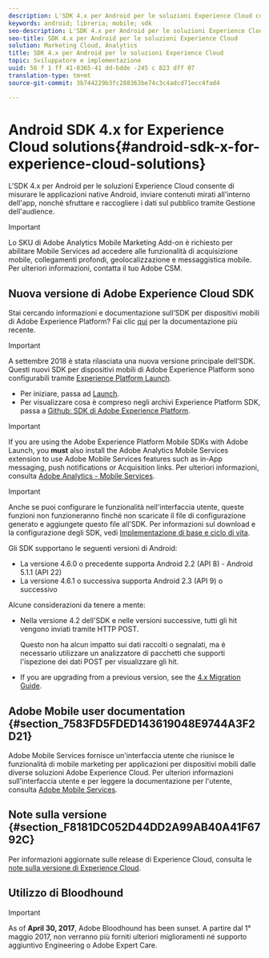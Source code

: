 ```yaml
---
description: L'SDK 4.x per Android per le soluzioni Experience Cloud consente di misurare le applicazioni native Android, inviare contenuti mirati all'interno dell'app, nonché sfruttare e raccogliere i dati sul pubblico tramite Gestione dell'audience.
keywords: android; libreria; mobile; sdk
seo-description: L'SDK 4.x per Android per le soluzioni Experience Cloud consente di misurare le applicazioni native Android, inviare contenuti mirati all'interno dell'app, nonché sfruttare e raccogliere i dati sul pubblico tramite Gestione dell'audience.
seo-title: SDK 4.x per Android per le soluzioni Experience Cloud
solution: Marketing Cloud, Analytics
title: SDK 4.x per Android per le soluzioni Experience Cloud
topic: Sviluppatore e implementazione
uuid: 56 f 1 ff 41-0365-41 dd-bdde -245 c 823 dff 07
translation-type: tm+mt
source-git-commit: 3b744229b3fc288363be74c3c4adcd71ecc4fad4

---
```



# Android SDK 4.x for Experience Cloud solutions{#android-sdk-x-for-experience-cloud-solutions}

L'SDK 4.x per Android per le soluzioni Experience Cloud consente di misurare le applicazioni native Android, inviare contenuti mirati all'interno dell'app, nonché sfruttare e raccogliere i dati sul pubblico tramite Gestione dell'audience.

>[!IMPORTANT]
>
>Lo SKU di Adobe Analytics Mobile Marketing Add-on è richiesto per abilitare Mobile Services ad accedere alle funzionalità di acquisizione mobile, collegamenti profondi, geolocalizzazione e messaggistica mobile. Per ulteriori informazioni, contatta il tuo Adobe CSM.

## Nuova versione di Adobe Experience Cloud SDK

Stai cercando informazioni e documentazione sull’SDK per dispositivi mobili di Adobe Experience Platform? Fai clic [qui](https://aep-sdks.gitbook.io/docs/) per la documentazione più recente.

>[!IMPORTANT]
>
>A settembre 2018 è stata rilasciata una nuova versione principale dell’SDK. Questi nuovi SDK per dispositivi mobili di Adobe Experience Platform sono configurabili tramite [Experience Platform Launch](https://www.adobe.com/experience-platform/launch.html).

* Per iniziare, passa ad [Launch](https://launch.adobe.com/).
* Per visualizzare cosa è compreso negli archivi Experience Platform SDK, passa a [Github: SDK di Adobe Experience Platform](https://github.com/Adobe-Marketing-Cloud/acp-sdks).

>[!IMPORTANT]
>
> If you are using the Adobe Experience Platform Mobile SDKs with Adobe Launch, you **must** also install the Adobe Analytics Mobile Services extension to use Adobe Mobile Services features such as in-App messaging, push notifications or Acquisition links. Per ulteriori informazioni, consulta [Adobe Analytics - Mobile Services](https://aep-sdks.gitbook.io/docs/using-mobile-extensions/adobe-analytics-mobile-services).

>[!IMPORTANT]
>
>Anche se puoi configurare le funzionalità nell'interfaccia utente, queste funzioni non funzioneranno finché non scaricate il file di configurazione generato e aggiungete questo file all'SDK. Per informazioni sul download e la configurazione degli SDK, vedi [Implementazione di base e ciclo di vita](/help/android/getting-started/dev-qs.md).

Gli SDK supportano le seguenti versioni di Android:

* La versione 4.6.0 o precedente supporta Android 2.2 (API 8) - Android 5.1.1 (API 22)
* La versione 4.6.1 o successiva supporta Android 2.3 (API 9) o successivo

Alcune considerazioni da tenere a mente:

* Nella versione 4.2 dell'SDK e nelle versioni successive, tutti gli hit vengono inviati tramite HTTP POST.

   Questo non ha alcun impatto sui dati raccolti o segnalati, ma è necessario utilizzare un analizzatore di pacchetti che supporti l'ispezione dei dati POST per visualizzare gli hit.

* If you are upgrading from a previous version, see the [4.x Migration Guide](/help/android/getting-started/migration-v3.md).

## Adobe Mobile user documentation {#section_7583FD5FDED143619048E9744A3F2D21}

Adobe Mobile Services fornisce un'interfaccia utente che riunisce le funzionalità di mobile marketing per applicazioni per dispositivi mobili dalle diverse soluzioni Adobe Experience Cloud. Per ulteriori informazioni sull'interfaccia utente e per leggere la documentazione per l'utente, consulta [Adobe Mobile Services](https://marketing.adobe.com/resources/help/en_US/mobile/).

## Note sulla versione {#section_F8181DC052D44DD2A99AB40A41F6792C}

Per informazioni aggiornate sulle release di Experience Cloud, consulta le [note sulla versione di Experience Cloud](https://marketing.adobe.com/resources/help/en_US/whatsnew/).

## Utilizzo di Bloodhound

>[!IMPORTANT]
>
>As of **April 30, 2017**, Adobe Bloodhound has been
sunset. A partire dal 1° maggio 2017, non verranno più forniti ulteriori miglioramenti né supporto aggiuntivo Engineering o Adobe Expert Care.
